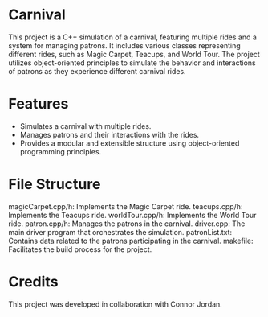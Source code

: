 # Carnival
This project is a C++ simulation of a carnival, featuring multiple rides and a system for managing patrons. It includes various classes representing different rides, such as Magic Carpet, Teacups, and World Tour. The project utilizes object-oriented principles to simulate the behavior and interactions of patrons as they experience different carnival rides.

# Features
- Simulates a carnival with multiple rides.
- Manages patrons and their interactions with the rides.
- Provides a modular and extensible structure using object-oriented programming principles.

# File Structure
magicCarpet.cpp/h: Implements the Magic Carpet ride.
teacups.cpp/h: Implements the Teacups ride.
worldTour.cpp/h: Implements the World Tour ride.
patron.cpp/h: Manages the patrons in the carnival.
driver.cpp: The main driver program that orchestrates the simulation.
patronList.txt: Contains data related to the patrons participating in the carnival.
makefile: Facilitates the build process for the project.

# Credits
This project was developed in collaboration with Connor Jordan.
